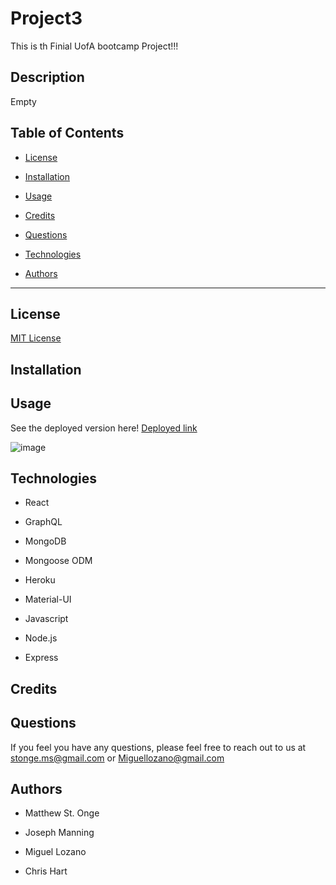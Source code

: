 # Project3
This is th Finial UofA bootcamp Project!!!

## Description

Empty


## Table of Contents

* [License](#license)

* [Installation](#installation)

* [Usage](#usage)

* [Credits](#credits)

* [Questions](#questions)

* [Technologies](#technologies)

* [Authors](#authors)
---

## License
 
[MIT License](https://github.com/git/git-scm.com/blob/main/MIT-LICENSE.txt)

## Installation



## Usage

See the deployed version here! [Deployed link](####)

![image](./public/assets/favicon.ico)

## Technologies 


* React 

* GraphQL

* MongoDB

* Mongoose ODM 

* Heroku 

* Material-UI

* Javascript

* Node.js

* Express

## Credits



## Questions

If you feel you have any questions, please feel free to reach out to us at stonge.ms@gmail.com
or Miguellozano@gmail.com

## Authors


* Matthew St. Onge

* Joseph Manning

* Miguel Lozano

* Chris Hart